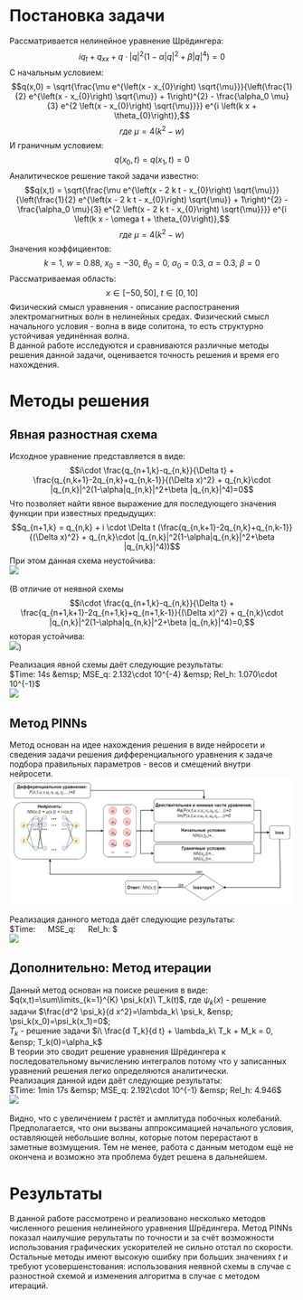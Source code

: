 # Постановка задачи  
Рассматривается нелинейное уравнение Шрёдингера:
$$i q_{t} + q_{xx} +q\cdot |q|^2(1-\alpha|q|^2+\beta |q|^4)=0$$
С начальным условием:
$$q(x,0) = \sqrt{\frac{\mu e^{\left(x - x_{0}\right) \sqrt{\mu}}}{\left(\frac{1}{2} e^{\left(x - x_{0}\right) \sqrt{\mu}} + 1\right)^{2} - \frac{\alpha_0 \mu}{3} e^{2 \left(x - x_{0}\right) \sqrt{\mu}}}} e^{i \left(k x + \theta_{0}\right)},$$
$$где\ \mu = 4(k^{2} - w)$$
И граничным условием:
$$q(x_0,t)=q(x_1,t)=0$$
Аналитическое решение такой задачи известно:
$$q(x,t) = \sqrt{\frac{\mu e^{\left(x - 2 k t - x_{0}\right) \sqrt{\mu}}}{\left(\frac{1}{2} e^{\left(x - 2 k t - x_{0}\right) \sqrt{\mu}} + 1\right)^{2} - \frac{\alpha_0 \mu}{3} e^{2 \left(x - 2 k t - x_{0}\right) \sqrt{\mu}}}} e^{i \left(k x - \omega t + \theta_{0}\right)},$$
$$где\ \mu = 4(k^{2} - w)$$
Значения коэффициентов:  
$$k=1,\ w=0.88,\ x_0=-30,\ \theta_0=0,\ \alpha_0=0.3,\ \alpha=0.3,\ \beta=0$$
Рассматриваемая область:
$$x \in [-50,50],\ t \in [0,10]$$
Физический смысл уравнения - описание распостранения электромагнитных волн в нелинейных средах. Физический смысл начального условия - волна в виде солитона, то есть структурно устойчивая уединённая волна.  
В данной работе исследуются и сравниваются различные методы решения данной задачи, оценивается точность решения и время его нахождения.  
# Методы решения  
## Явная разностная схема
Исходное уравнение представляется в виде:
$$i\cdot \frac{q_{n+1,k}-q_{n,k}}{\Delta t} + \frac{q_{n,k+1}-2q_{n,k}+q_{n,k-1}}{(\Delta x)^2} + q_{n,k}\cdot |q_{n,k}|^2(1-\alpha|q_{n,k}|^2+\beta |q_{n,k}|^4)=0$$
Что позволяет найти явное выражение для последующего значения функции при известных предыдущих:
$$q_{n+1,k} = q_{n,k} + i \cdot \Delta t (\frac{q_{n,k+1}-2q_{n,k}+q_{n,k-1}}{(\Delta x)^2} + q_{n,k}\cdot |q_{n,k}|^2(1-\alpha|q_{n,k}|^2+\beta |q_{n,k}|^4))$$
При этом данная схема неустойчива:  
<img src="https://github.com/mikhakuv/PINNs/blob/main/pictures/explicit_scheme_stability.png">  

(В отличие от неявной схемы
$$i\cdot \frac{q_{n+1,k}-q_{n,k}}{\Delta t} + \frac{q_{n+1,k+1}-2q_{n+1,k}+q_{n+1,k-1}}{(\Delta x)^2} + q_{n,k}\cdot |q_{n,k}|^2(1-\alpha|q_{n,k}|^2+\beta |q_{n,k}|^4)=0,$$
которая устойчива:  
<img src="https://github.com/mikhakuv/PINNs/blob/main/pictures/implicit_scheme_stability.png">)  

Реализация явной схемы даёт следующие результаты:  
$Time: 14s &emsp; MSE_q: 2.132\cdot 10^{-4} &emsp; Rel_h: 1.070\cdot 10^{-1}$  
<img src="https://github.com/mikhakuv/PINNs/blob/main/pictures/explicit_scheme_results.png">  

## Метод PINNs
Метод основан на идее нахождения решения в виде нейросети и сведения задачи решения дифференциального уравнения к задаче подбора правильных параметров - весов и смещений внутри нейросети.
<img src="https://github.com/mikhakuv/PINNs_Loss_Balancing/blob/main/pictures/illustration.png">  

Реализация данного метода даёт следующие результаты:  
$Time:  &emsp; MSE_q:  &emsp; Rel_h: $  
<img src="https://github.com/mikhakuv/PINNs/blob/main/pictures/neural_network_results.png">  

## Дополнительно: Метод итерации
Данный метод основан на поиске решения в виде: $q(x,t)=\sum\limits_{k=1}^{K} \psi_k(x)\ T_k(t)$, где $\psi_k(x)$ - решение задачи $\frac{d^2 \psi_k}{d x^2}=\lambda_k\ \psi_k, &ensp; \psi_k(x_0)=\psi_k(x_1)=0$;  
$T_k$ - решение задачи $i\ \frac{d T_k}{d t} + \lambda_k\ T_k + M_k = 0, &ensp; T_k(0)=\alpha_k$  
В теории это сводит решение уравнения Шрёдингера к последовательному вычислению интегралов потому что у записанных уравнений решения легко определяются аналитически.  
Реализация данной идеи даёт следующие результаты:  
$Time: 1min 17s &emsp; MSE_q: 2.192\cdot 10^{-1} &emsp; Rel_h: 4.946$  
<img src="https://github.com/mikhakuv/PINNs/blob/main/pictures/iteration_method_results.png">  

Видно, что с увеличением $t$ растёт и амплитуда побочных колебаний. Предполагается, что они вызваны аппроксимацией начального условия, оставляющей небольшие волны, которые потом перерастают в заметные возмущения. 
Тем не менее, работа с данным методом ещё не окончена и возможно эта проблема будет решена в дальнейшем.  
# Результаты  
В данной работе рассмотрено и реализовано несколько методов численного решения нелинейного уравнения Шрёдингера. Метод PINNs показал наилучшие реpультаты по точности и за счёт возможности использования графических ускорителей не сильно отстал по скорости.  
Остальные методы имеют высокую ошибку при больших значениях $t$ и требуют усовершенстования: использования неявной схемы в случае с разностной схемой и изменения алгоритма в случае с методом итераций.
